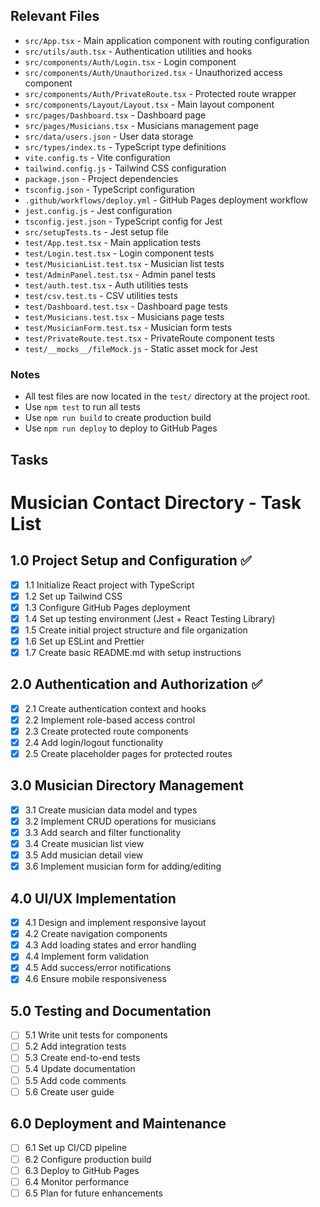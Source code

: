 ## Relevant Files

* `src/App.tsx` - Main application component with routing configuration
* `src/utils/auth.tsx` - Authentication utilities and hooks
* `src/components/Auth/Login.tsx` - Login component
* `src/components/Auth/Unauthorized.tsx` - Unauthorized access component
* `src/components/Auth/PrivateRoute.tsx` - Protected route wrapper
* `src/components/Layout/Layout.tsx` - Main layout component
* `src/pages/Dashboard.tsx` - Dashboard page
* `src/pages/Musicians.tsx` - Musicians management page
* `src/data/users.json` - User data storage
* `src/types/index.ts` - TypeScript type definitions
* `vite.config.ts` - Vite configuration
* `tailwind.config.js` - Tailwind CSS configuration
* `package.json` - Project dependencies
* `tsconfig.json` - TypeScript configuration
* `.github/workflows/deploy.yml` - GitHub Pages deployment workflow
* `jest.config.js` - Jest configuration
* `tsconfig.jest.json` - TypeScript config for Jest
* `src/setupTests.ts` - Jest setup file
* `test/App.test.tsx` - Main application tests
* `test/Login.test.tsx` - Login component tests
* `test/MusicianList.test.tsx` - Musician list tests
* `test/AdminPanel.test.tsx` - Admin panel tests
* `test/auth.test.tsx` - Auth utilities tests
* `test/csv.test.ts` - CSV utilities tests
* `test/Dashboard.test.tsx` - Dashboard page tests
* `test/Musicians.test.tsx` - Musicians page tests
* `test/MusicianForm.test.tsx` - Musician form tests
* `test/PrivateRoute.test.tsx` - PrivateRoute component tests
* `test/__mocks__/fileMock.js` - Static asset mock for Jest

### Notes

* All test files are now located in the `test/` directory at the project root.
* Use `npm test` to run all tests
* Use `npm run build` to create production build
* Use `npm run deploy` to deploy to GitHub Pages

## Tasks

# Musician Contact Directory - Task List

## 1.0 Project Setup and Configuration ✅

* [x] 1.1 Initialize React project with TypeScript
* [x] 1.2 Set up Tailwind CSS
* [x] 1.3 Configure GitHub Pages deployment
* [x] 1.4 Set up testing environment (Jest + React Testing Library)
* [x] 1.5 Create initial project structure and file organization
* [x] 1.6 Set up ESLint and Prettier
* [x] 1.7 Create basic README.md with setup instructions

## 2.0 Authentication and Authorization ✅

* [x] 2.1 Create authentication context and hooks
* [x] 2.2 Implement role-based access control
* [x] 2.3 Create protected route components
* [x] 2.4 Add login/logout functionality
* [x] 2.5 Create placeholder pages for protected routes

## 3.0 Musician Directory Management

* [x] 3.1 Create musician data model and types
* [x] 3.2 Implement CRUD operations for musicians
* [x] 3.3 Add search and filter functionality
* [x] 3.4 Create musician list view
* [x] 3.5 Add musician detail view
* [x] 3.6 Implement musician form for adding/editing

## 4.0 UI/UX Implementation

* [x] 4.1 Design and implement responsive layout
* [x] 4.2 Create navigation components
* [x] 4.3 Add loading states and error handling
* [x] 4.4 Implement form validation
* [x] 4.5 Add success/error notifications
* [x] 4.6 Ensure mobile responsiveness

## 5.0 Testing and Documentation

* [ ] 5.1 Write unit tests for components
* [ ] 5.2 Add integration tests
* [ ] 5.3 Create end-to-end tests
* [ ] 5.4 Update documentation
* [ ] 5.5 Add code comments
* [ ] 5.6 Create user guide

## 6.0 Deployment and Maintenance

* [ ] 6.1 Set up CI/CD pipeline
* [ ] 6.2 Configure production build
* [ ] 6.3 Deploy to GitHub Pages
* [ ] 6.4 Monitor performance
* [ ] 6.5 Plan for future enhancements 
